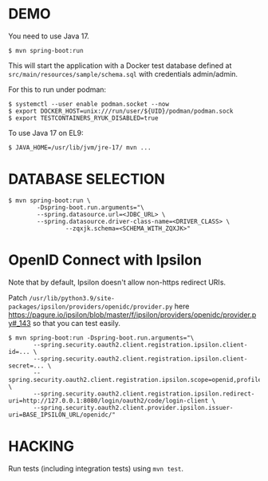# DEMO

You need to use Java 17.

```
$ mvn spring-boot:run
```

This will start the application with a Docker test database defined at `src/main/resources/sample/schema.sql` with credentials admin/admin.

For this to run under podman:

```
$ systemctl --user enable podman.socket --now
$ export DOCKER_HOST=unix:///run/user/${UID}/podman/podman.sock
$ export TESTCONTAINERS_RYUK_DISABLED=true
```

To use Java 17 on EL9:

```
$ JAVA_HOME=/usr/lib/jvm/jre-17/ mvn ...
```

# DATABASE SELECTION

```
$ mvn spring-boot:run \
        -Dspring-boot.run.arguments="\
		--spring.datasource.url=<JDBC_URL> \
		--spring.datasource.driver-class-name=<DRIVER_CLASS> \
                --zqxjk.schema=<SCHEMA_WITH_ZQXJK>"
```

# OpenID Connect with Ipsilon

Note that by default, Ipsilon doesn't allow non-https redirect URIs.

Patch `/usr/lib/python3.9/site-packages/ipsilon/providers/openidc/provider.py` here https://pagure.io/ipsilon/blob/master/f/ipsilon/providers/openidc/provider.py#_143 so that you can test easily.

```
$ mvn spring-boot:run -Dspring-boot.run.arguments="\
       --spring.security.oauth2.client.registration.ipsilon.client-id=... \
       --spring.security.oauth2.client.registration.ipsilon.client-secret=... \
       --spring.security.oauth2.client.registration.ipsilon.scope=openid,profile \
       --spring.security.oauth2.client.registration.ipsilon.redirect-uri=http://127.0.0.1:8080/login/oauth2/code/login-client \
       --spring.security.oauth2.client.provider.ipsilon.issuer-uri=BASE_IPSILON_URL/openidc/"
```

# HACKING

Run tests (including integration tests) using `mvn test`.
